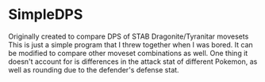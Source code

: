 # SimpleDPS
Originally created to compare DPS of STAB Dragonite/Tyranitar movesets
This is just a simple program that I threw together when I was bored. 
It can be modified to compare other moveset combinations as well. 
One thing it doesn't account for is differences in the attack stat of different Pokemon, as well as rounding due to the defender's defense stat.

